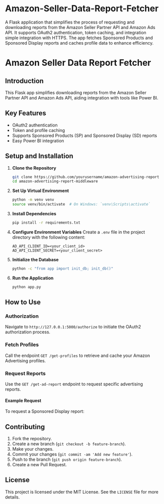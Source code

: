 # Amazon-Seller-Data-Report-Fetcher
A Flask application that simplifies the process of requesting and downloading reports from the Amazon Seller Partner API and Amazon Ads API. It supports OAuth2 authentication, token caching, and integration simple integration with HTTPS. The app fetches Sponsored Products and Sponsored Display reports and caches profile data to enhance efficiency.


# Amazon Seller Data Report Fetcher

## Introduction
This Flask app simplifies downloading reports from the Amazon Seller Partner API and Amazon Ads API, aiding integration with tools like Power BI.

## Key Features
- OAuth2 authentication
- Token and profile caching
- Supports Sponsored Products (SP) and Sponsored Display (SD) reports
- Easy Power BI integration

## Setup and Installation
1. **Clone the Repository**
    ```sh
    git clone https://github.com/yourusername/amazon-advertising-report-middleware.git
    cd amazon-advertising-report-middleware
    ```

2. **Set Up Virtual Environment**
    ```sh
    python -m venv venv
    source venv/bin/activate  # On Windows: `venv\Scripts\activate`
    ```

3. **Install Dependencies**
    ```sh
    pip install -r requirements.txt
    ```

4. **Configure Environment Variables**
    Create a `.env` file in the project directory with the following content:
    ```
    AD_API_CLIENT_ID=<your_client_id>
    AD_API_CLIENT_SECRET=<your_client_secret>
    ```

5. **Initialize the Database**
    ```sh
    python -c "from app import init_db; init_db()"
    ```

6. **Run the Application**
    ```sh
    python app.py
    ```

## How to Use
### Authorization
Navigate to `http://127.0.0.1:5000/authorize` to initiate the OAuth2 authorization process.

### Fetch Profiles
Call the endpoint `GET /get-profiles` to retrieve and cache your Amazon Advertising profiles.

### Request Reports
Use the `GET /get-ad-report` endpoint to request specific advertising reports. 

#### Example Request
To request a Sponsored Display report:


## Contributing
1. Fork the repository.
2. Create a new branch (`git checkout -b feature-branch`).
3. Make your changes.
4. Commit your changes (`git commit -am 'Add new feature'`).
5. Push to the branch (`git push origin feature-branch`).
6. Create a new Pull Request.

## License
This project is licensed under the MIT License. See the `LICENSE` file for more details.
